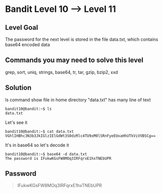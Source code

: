 # Bandit Level 10 --> Level 11
## Level Goal

The password for the next level is stored in the file data.txt, which contains base64 encoded data

## Commands you may need to solve this level
grep, sort, uniq, strings, base64, tr, tar, gzip, bzip2, xxd

## Solution
ls command show file in home directory "data.txt" has many line of text 
```console
bandit10@bandit:~$ ls
data.txt
```

Let's see it
```console
bandit10@bandit:~$ cat data.txt
VGhlIHBhc3N3b3JkIGlzIElGdWt3S0dzRlc4TU9xM0lSRnFyeEUxaHhUTkViVVBSCg==
```

It's in base64 so let's decode it
```console
bandit10@bandit:~$ base64 -d data.txt
The password is IFukwKGsFW8MOq3IRFqrxE1hxTNEbUPR
```

## Password
> IFukwKGsFW8MOq3IRFqrxE1hxTNEbUPR

